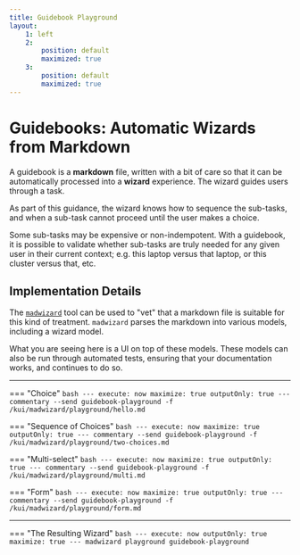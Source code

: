 ```yaml
---
title: Guidebook Playground
layout:
    1: left
    2: 
        position: default
        maximized: true
    3:
        position: default
        maximized: true
---
```


# Guidebooks: Automatic Wizards from Markdown

A guidebook is a **markdown** file, written with a bit of care so that
it can be automatically processed into a **wizard** experience. The
wizard guides users through a task.

As part of this guidance, the wizard knows how to sequence the
sub-tasks, and when a sub-task cannot proceed until the user makes a
choice.

Some sub-tasks may be expensive or non-indempotent. With a guidebook,
it is possible to validate whether sub-tasks are truly needed for any
given user in their current context; e.g. this laptop versus that
laptop, or this cluster versus that, etc.

## Implementation Details

The [`madwizard`](https://github.com/guidebooks/madwizard) tool can be
used to "vet" that a markdown file is suitable for this kind of
treatment. `madwizard` parses the markdown into various models,
including a wizard model.

What you are seeing here is a UI on top of these models.  These models
can also be run through automated tests, ensuring that your
documentation works, and continues to do so.

---

=== "Choice"
    ```bash
    ---
    execute: now
    maximize: true
    outputOnly: true
    ---
    commentary --send guidebook-playground -f /kui/madwizard/playground/hello.md
    ```

=== "Sequence of Choices"
    ```bash
    ---
    execute: now
    maximize: true
    outputOnly: true
    ---
    commentary --send guidebook-playground -f /kui/madwizard/playground/two-choices.md
    ```

=== "Multi-select"
    ```bash
    ---
    execute: now
    maximize: true
    outputOnly: true
    ---
    commentary --send guidebook-playground -f /kui/madwizard/playground/multi.md
    ```

=== "Form"
    ```bash
    ---
    execute: now
    maximize: true
    outputOnly: true
    ---
    commentary --send guidebook-playground -f /kui/madwizard/playground/form.md
    ```

---

=== "The Resulting Wizard"
    ```bash
    ---
    execute: now
    outputOnly: true
    maximize: true
    ---
    madwizard playground guidebook-playground
    ```
